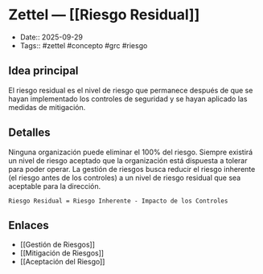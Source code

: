 # Zettel — [[Riesgo Residual]]

- Date:: 2025-09-29
- Tags:: #zettel #concepto #grc #riesgo

## Idea principal
El riesgo residual es el nivel de riesgo que permanece después de que se hayan implementado los controles de seguridad y se hayan aplicado las medidas de mitigación.

## Detalles
Ninguna organización puede eliminar el 100% del riesgo. Siempre existirá un nivel de riesgo aceptado que la organización está dispuesta a tolerar para poder operar. La gestión de riesgos busca reducir el riesgo inherente (el riesgo antes de los controles) a un nivel de riesgo residual que sea aceptable para la dirección. 

`Riesgo Residual = Riesgo Inherente - Impacto de los Controles`

## Enlaces
- [[Gestión de Riesgos]]
- [[Mitigación de Riesgos]]
- [[Aceptación del Riesgo]]